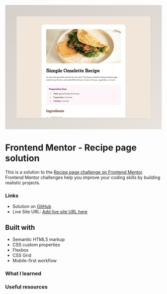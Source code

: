 ![](./screenshot.jpeg)

# Frontend Mentor - Recipe page solution

This is a solution to the [Recipe page challenge on Frontend Mentor](https://www.frontendmentor.io/challenges/recipe-page-KiTsR8QQKm). Frontend Mentor challenges help you improve your coding skills by building realistic projects.

### Links

- Solution on [GitHub](https://sydalwedaie/fm-recipe-page.com)
- Live Site URL: [Add live site URL here](https://fm-recipe-page-KiTsR.netlify.app)

## Built with

- Semantic HTML5 markup
- CSS custom properties
- Flexbox
- CSS Grid
- Mobile-first workflow

### What I learned

### Useful resources
